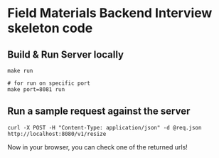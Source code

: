 # Field Materials Backend Interview skeleton code

## Build & Run Server locally
```
make run

# for run on specific port
make port=8081 run
```

## Run a sample request against the server
```
curl -X POST -H "Content-Type: application/json" -d @req.json http://localhost:8080/v1/resize
```

Now in your browser, you can check one of the returned urls!

